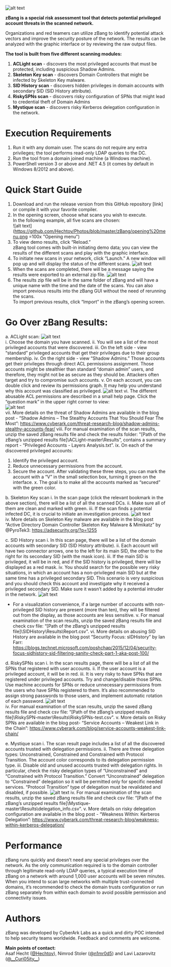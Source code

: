 ![alt text](https://github.com/Hechtov/Photos/blob/master/zBang/zBang%20tool.png "zBang risk assessment tool")  
  
**zBang is a special risk assessment tool that detects potential privileged account threats in the scanned network.**  
  
Organizations and red teamers can utilize zBang to identify potential attack vectors and improve the security posture of the network. The results can be analyzed with the graphic interface or by reviewing the raw output files.  
  
**The tool is built from five different scanning modules:**  
1.	**ACLight scan** - discovers the most privileged accounts that must be protected, including suspicious Shadow Admins.
2.	**Skeleton Key scan** - discovers Domain Controllers that might be infected by Skeleton Key malware.
3.	**SID History scan** - discovers hidden privileges in domain accounts with secondary SID (SID History attribute).
4.	**RiskySPNs scan** - discovers risky configuration of SPNs that might lead to credential theft of Domain Admins
5.	**Mystique scan** - discovers risky Kerberos delegation configuration in the network.  
  
# Execution Requirements
1.	Run it with any domain user. The scans do not require any extra privileges; the tool performs read-only LDAP queries to the DC.
2.	Run the tool from a domain joined machine (a Windows machine).
3.	PowerShell version 3 or above and .NET 4.5 (it comes by default in Windows 8/2012 and above).
  
# Quick Start Guide
1.	Download and run the release version from this GitHub repository [link] or compile it with your favorite compiler.
2.	In the opening screen, choose what scans you wish to execute.  
In the following example, all five scans are chosen:  
![alt text](https://github.com/Hechtov/Photos/blob/master/zBang/opening%20menu.png =100x "Opening menu")  
3.	To view demo results, click “Reload.”  
zBang tool comes with built-in initiating demo data; you can view the results of the different scans and play with the graphic interface.
4.	To initiate new scans in your network, click “Launch.” A new window will pop up and will display the status of the different scans.
![alt text](https://github.com/Hechtov/Photos/blob/master/zBang/aclight.png "Scan in progress") 
5.	When the scans are completed, there will be a message saying the results were exported to an external zip file.
![alt text](https://github.com/Hechtov/Photos/blob/master/zBang/zbang%20finished.png "Scan is finished")  
6.	The results zip file will be in the same folder of zBang and will have a unique name with the time and the date of the scans. You can also import previous results into the zBang GUI without the need of rerunning the scans.  
To import previous results, click “Import” in the zBang’s opening screen.  
  
# Go Over zBang Results:
a.	ACLight scan:
![alt text](https://github.com/Hechtov/Photos/blob/master/zBang/aclight%20result.png "ACLight results")  
i.	Choose the domain you have scanned.
ii.	You will see a list of the most privileged accounts that were discovered.
iii.	On the left side - view “standard” privileged accounts that get their privileges due to their group membership.
iv.	On the right side - view “Shadow Admins.” Those accounts get their privileges through direct ACL permissions assignment. Those accounts might be stealthier than standard “domain admin” users, and therefore, they might not be as secure as they should be. Attackers often target and try to compromise such accounts. 
v.	On each account, you can double click and review its permissions graph. It may help you understand why this account was classified as privileged.
![alt text](https://github.com/Hechtov/Photos/blob/master/zBang/aclight%20tree.png "ACLight permissions tree")
vi.	The different abusable ACL permissions are described in a small help page. Click the “question mark” in the upper right corner to view:  
![alt text](https://github.com/Hechtov/Photos/blob/master/zBang/risky%20ACLs.png "The abusable ACLs")  
vii.	More details on the threat of Shadow Admins are available in the blog post -
“Shadow Admins – The Stealthy Accounts That You Should Fear The Most”:
https://www.cyberark.com/threat-research-blog/shadow-admins-stealthy-accounts-fear/
viii.	For manual examination of the scan results,  unzip the saved zBang results file and check the results folder:
"[Path of the zBang’s unzipped results file]\ACLight-master\Results”, contains a summary report - “Privileged Accounts - Layers Analysis.txt”.
ix.	On each of the discovered privileged accounts: 
1.	Identify the privileged account.
2.	Reduce unnecessary permissions from the account.
3.	Secure the account. After validating these three steps, you can mark the account with a “V” in the small selection box, turning it green on the interface.
x.	The goal is to make all the accounts marked as “secured” with the green color.
  
b.	Skeleton Key scan
i.	In the scan page (click the relevant bookmark in the above section), there will be a list of all the scanned DCs. 
ii.	Make sure all of them are clean and marked with green.
iii.	If the scan finds a potential infected DC, it is crucial to initiate an investigation process.
![alt text](https://github.com/Hechtov/Photos/blob/master/zBang/skeleton%20key.png "Skeleton Key scan results")  
iv.	More details on Skeleton Key malware are available in the blog post
“Active Directory Domain Controller Skeleton Key Malware & Mimikatz” by @PyroTek3: https://adsecurity.org/?p=1255
  
c.	SID History scan
i.	In this scan page, there will be a list of the domain accounts with secondary SID (SID History attribute).
ii.	Each account will have two connector arrows, one to the left for its main SID, the other to the right for its secondary SID (with the mask icon).
iii.	If the main SID is privileged, it will be in red, and if the SID history is privileged, there will be displayed as a red mask.
iv.	You should search for the possible very risky situations, in which an account has a non-privileged main SID but at the same time has a privileged secondary SID.
This scenario is very suspicious and you should check this account and investigate why it received a privileged secondary SID. Make sure it wasn’t added by a potential intruder in the network.
![alt text](https://github.com/Hechtov/Photos/blob/master/zBang/SIDhistory.png "SID History scan results")  
* For a visualization convenience, if a large number of accounts with non-privileged SID history are present (more than ten), they will be filtered out from the display, as those accounts are less sensitive.
v.	For manual examination of the scan results, unzip the saved zBang results file and check csv file:
“[Path of the zBang’s unzipped results file]\SIDHistory\Results\Report.csv".
vi.	More details on abusing SID History are available in the blog post 
“Security Focus: sIDHistory” by Ian Farr: https://blogs.technet.microsoft.com/poshchap/2015/12/04/security-focus-sidhistory-sid-filtering-sanity-check-part-1-aka-post-100/
  
d.	RiskySPNs scan
i.	In the scan results page, there will be a list of all the SPNs that registered with user accounts.
ii.	If the user account is a privileged account, it will be in red.
iii.	It is very risky to have SPNs that are registered under privileged accounts. Try and change/disable those SPNs. Use machine accounts for SPNs or reduce unnecessary permissions from the users who have SPNs registered to them. It’s also recommended to assign strong passwords to those users, and implement automatic rotation of each password. 
![alt text](https://github.com/Hechtov/Photos/blob/master/zBang/riskySPNs.png "riskySPN scan results")   
iv.	For manual examination of the scan results, unzip the saved zBang results file and check csv file:
“[Path of the zBang’s unzipped results file]\RiskySPN-master\Results\RiskySPNs-test.csv".
v.	More details on Risky SPNs are available in the blog post-
“Service Accounts – Weakest Link in the Chain”:
https://www.cyberark.com/blog/service-accounts-weakest-link-chain/
  
e.	Mystique scan
i.	The scan result page includes a list of all the discovered accounts trusted with delegation permissions.
ii.	There are three delegation types: Unconstrained, Constrained and Constrained with Protocol Transition. The account color corresponds to its delegation permission type.
iii.	Disable old and unused accounts trusted with delegation rights. In particular, check the risky delegation types of “Unconstrained” and “Constrained with Protocol Transition.” Convert “Unconstrained” delegation to “Constrained” delegation so it will be permitted only for specific needed services. “Protocol Transition” type of delegation must be revalidated and disabled, if possible.
![alt text](https://github.com/Hechtov/Photos/blob/master/zBang/mystique.png "Mystique scan results") 
iv.	For manual examination of the scan results, unzip the saved zBang results file and check csv file:
“[Path of the zBang’s unzipped results file]\Mystique-master\Results\delegation_info.csv".
v.	More details on risky delegation configuration are available in the blog post - 
“Weakness Within: Kerberos Delegation”:
https://www.cyberark.com/threat-research-blog/weakness-within-kerberos-delegation/
  
# Performance
zBang runs quickly and doesn’t need any special privileges over the network. As the only communication required is to the domain controller through legitimate read-only LDAP queries, a typical execution time of zBang on a network with around 1,000 user accounts will be seven minutes.  
When you intend to scan large networks with multiple trust-connected domains, it’s recommended to check the domain trusts configuration or run zBang separately from within each domain to avoid possible permission and connectivity issues.  

# Authors
zBang was developed by CyberArk Labs as a quick and dirty POC intended to help security teams worldwide. Feedback and comments are welcome.  
  
**Main points of contact:**  
Asaf Hecht ([@Hechtov](https://twitter.com/Hechtov)), Nimrod Stoler ([@n1mr0d5](https://twitter.com/n1mr0d5)) and Lavi Lazarovitz ([@\_\_Curi05ity\_\_](https://twitter.com/__Curi05ity__))  
